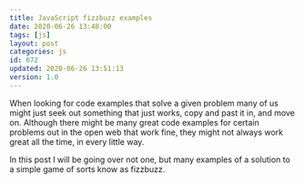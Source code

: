```yaml
---
title: JavaScript fizzbuzz examples
date: 2020-06-26 13:48:00
tags: [js]
layout: post
categories: js
id: 672
updated: 2020-06-26 13:51:13
version: 1.0
---
```


When looking for code examples that solve a given problem many of us might just seek out something that just works, copy and past it in, and move on. Although there might be many great code examples for certain problems out in the open web that work fine, they might not always work great all the time, in every little way. 

In this post I will be going over not one, but many examples of a solution to a simple game of sorts know as fizzbuzz.

<!-- more -->
